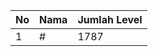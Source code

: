 | No | Nama            | Jumlah Level |
|----|-----------------|--------------|
| 1  | #    |    1787        |
